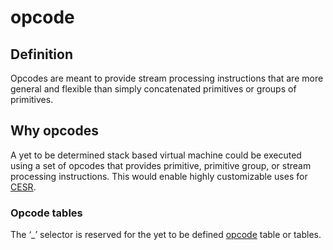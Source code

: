 # opcode
## Definition
Opcodes are meant to provide stream processing instructions that are more general and flexible than simply concatenated primitives or groups of primitives. 

## Why opcodes
A yet to be determined stack based virtual machine could be executed using a set of opcodes that provides primitive, primitive group, or stream processing instructions. This would enable highly customizable uses for [CESR](composable-event-streaming-representation).

### Opcode tables
The ‘_’ selector is reserved for the yet to be defined [opcode](opcode) table or tables.